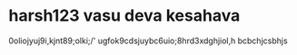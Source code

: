 # harsh123 vasu deva kesahava
0oliojyuj9i,kjnt89;olki;/'
ugfok9cdsjuybc6uio;8hrd3xdghjiol,h
bcbchjcsbhjs
